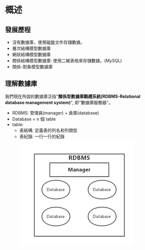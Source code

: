 # 概述

## 發展歷程
- 沒有數據庫，使用磁盤文件存儲數據。
- 層次結構模型數據庫
- 網狀結構模型數據庫
- 關係結構模型數據庫: 使用二維表格來存儲數據。(MySQL)
- 關係-對象模型數據庫

## 理解數據庫
我們現在所說的數據庫泛指"**關係型數據庫觀禮系統(RDBMS-Relational database management system)**", 即"數據庫服務器"。
- RDBMS: 管理員(manager) + 倉庫(database)
- Database = n 個 table
- table:
    - 表結構: 定義表的列名和列類型
    - 表紀錄: 一行一行的紀錄
![](https://github.com/jack870131/Markdown-Pic/blob/master/Picture/%E6%95%B8%E6%93%9A%E5%BA%AB.png?raw=true)
